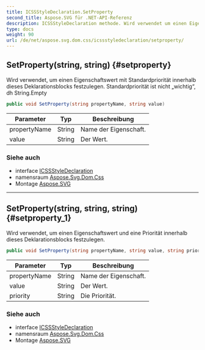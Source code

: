 ```yaml
---
title: ICSSStyleDeclaration.SetProperty
second_title: Aspose.SVG für .NET-API-Referenz
description: ICSSStyleDeclaration methode. Wird verwendet um einen Eigenschaftswert mit Standardpriorität innerhalb dieses Deklarationsblocks festzulegen. Standardpriorität ist nicht wichtig dh String.Empty
type: docs
weight: 90
url: /de/net/aspose.svg.dom.css/icssstyledeclaration/setproperty/
---
```

## SetProperty(string, string) {#setproperty}

Wird verwendet, um einen Eigenschaftswert mit Standardpriorität innerhalb dieses Deklarationsblocks festzulegen. Standardpriorität ist nicht „wichtig“, dh String.Empty

```csharp
public void SetProperty(string propertyName, string value)
```

| Parameter | Typ | Beschreibung |
| --- | --- | --- |
| propertyName | String | Name der Eigenschaft. |
| value | String | Der Wert. |

### Siehe auch

* interface [ICSSStyleDeclaration](../)
* namensraum [Aspose.Svg.Dom.Css](../../icssstyledeclaration/)
* Montage [Aspose.SVG](../../../)

---

## SetProperty(string, string, string) {#setproperty_1}

Wird verwendet, um einen Eigenschaftswert und eine Priorität innerhalb dieses Deklarationsblocks festzulegen.

```csharp
public void SetProperty(string propertyName, string value, string priority)
```

| Parameter | Typ | Beschreibung |
| --- | --- | --- |
| propertyName | String | Name der Eigenschaft. |
| value | String | Der Wert. |
| priority | String | Die Priorität. |

### Siehe auch

* interface [ICSSStyleDeclaration](../)
* namensraum [Aspose.Svg.Dom.Css](../../icssstyledeclaration/)
* Montage [Aspose.SVG](../../../)


